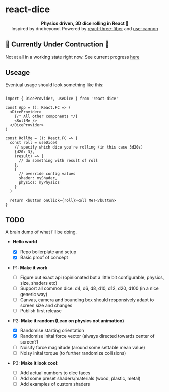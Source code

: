 # react-dice

<div align="center"><strong>Physics driven, 3D dice rolling in React 🎲</strong></div>
<div align="center"> Inspired by dndbeyond. Powered by <a href="https://github.com/pmndrs/react-three-fiber">react-three-fiber</a> and 
  <a href="https://github.com/pmndrs/use-cannon">use-cannon</a> </div>


## 🚧 Currently Under Contruction 🚧

Not at all in a working state right now. See current progress [here](https://harris-jacob.github.io/react-dice/)

## Useage

Eventual usage should look something like this:

```tsx

import { DiceProvider, useDice } from 'react-dice'

const App = (): React.FC => (
  <DiceProvider>
    {/* All other components */}
    <RollMe />
  </DiceProvider>
)

const RollMe = (): React.FC => {
  const roll = useDice(
    // specify which dice you're rolling (in this case 3d20s)
    {d20: 3},
    (result) => {
      // do something with result of roll
    },
    {
      // override config values
      shader: myShader,
      physics: myPhysics
    }
  )

  return <button onClick={roll}>Roll Me!</button>
}
```

## TODO

A brain dump of what i'll be doing.

- **Hello world**

  - [x] Repo boilerplate and setup
  - [x] Basic proof of concept

- P1: **Make it work**

  - [ ] Figure out exact api (opinionated but a little bit configurable, physics, size, shaders etc)
  - [ ] Support all common dice: d4, d6, d8, d10, d12, d20, d100 (in a nice generic way)
  - [ ] Canvas, camera and bounding box should responsively adapt to screen size and changes
  - [ ] Publish first release

- P2: **Make it random (Lean on physics not animation)**

  - [x] Randomise starting orientation
  - [x] Randomise inital force vector (always directed towards center of screen?)
  - [ ] Noisify force magnitude (around some settable mean value)
  - [ ] Noisy inital torque (to further randomize collisions)

- P3: **Make it look cool**:
  - [ ] Add actual numbers to dice faces
  - [ ] Add some preset shaders/materials (wood, plastic, metal)
  - [ ] Add examples of custom shaders

